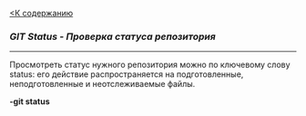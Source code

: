 [<К содержанию](readme.md)

### ***GIT Status - Проверка статуса репозитория***

---

Просмотреть статус нужного репозитория можно по ключевому слову status: его действие распространяется на подготовленные, неподготовленные и неотслеживаемые файлы.

**-git status**
